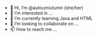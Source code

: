 - 👋 Hi, I’m @autoumiutumn  (she/her)
- 👀 I’m interested in ...
- 🌱 I’m currently learning Java and HTML
- 💞️ I’m looking to collaborate on ...
- 📫 How to reach me ...

<!---
autoumiutumn/autoumiutumn is a ✨ special ✨ repository because its `README.md` (this file) appears on your GitHub profile.
You can click the Preview link to take a look at your changes.
--->
